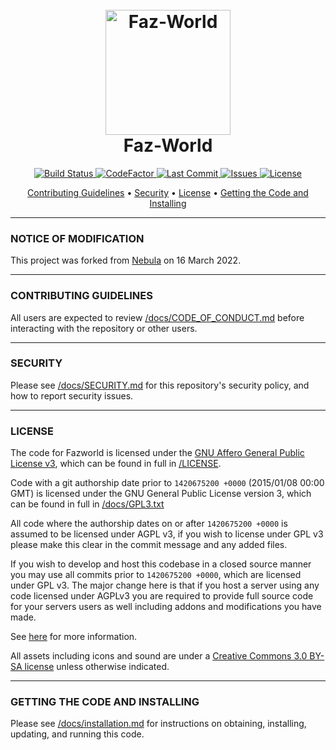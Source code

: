 <h1 align="center">
  <br>
  <a href="https://github.com/fazworld-dev/fazworld"><img src="https://avatars1.githubusercontent.com/u/101757370" alt="Faz-World" width="200"></a>
  <br>
  Faz-World
  <br>
</h1>

<p align="center">
  <a href="https://github.com/fazworld-dev/fazworld/actions">
    <img src="https://github.com/fazworld-dev/fazworld/workflows/Run%20Tests/badge.svg"
         alt="Build Status">
  </a>
  <a href="https://www.codefactor.io/repository/github/fazworld-dev/fazworld">
    <img src="https://www.codefactor.io/repository/github/fazworld-dev/fazworld/badge"
         alt="CodeFactor">
  </a>
  <a href="https://github.com/fazworld-dev/fazworld/commits/dev">
    <img src="https://img.shields.io/github/last-commit/fazworld-dev/fazworld"
         alt="Last Commit">
  </a>
  <a href="https://github.com/fazworld-dev/fazworld/issues">
    <img src="https://img.shields.io/github/issues/fazworld-dev/fazworld"
         alt="Issues">
  </a>
  <!--<a href="https://discord.gg/Ddw58yF">
    <img src="https://img.shields.io/discord/678820025355862045?style=plastic"
         alt="Discord">--> <!-- TO BE ADDED -->
  </a>
  <a href="https://github.com/fazworld-dev/fazworld/blob/dev/LICENSE">
    <img src="https://img.shields.io/github/license/fazworld-dev/fazworld"
         alt="License">
  </a>
</p>

<p align="center">
  <a href="#contributing-guidelines">Contributing Guidelines</a> •
  <a href="#security">Security</a> •
  <a href="#license">License</a> •
  <a href="#getting-the-code-and-installing">Getting the Code and Installing</a>
</p>

---

### NOTICE OF MODIFICATION

This project was forked from [Nebula](https://github.com/NebulaSS13/Nebula) on 16 March 2022.

---

### CONTRIBUTING GUIDELINES

All users are expected to review [/docs/CODE_OF_CONDUCT.md](/docs/CODE_OF_CONDUCT.md) before interacting with the repository or other users.

---

### SECURITY

Please see [/docs/SECURITY.md](/docs/SECURITY.md) for this repository's security policy, and how to report security issues.

---

### LICENSE

The code for Fazworld is licensed under the [GNU Affero General Public License v3](http://www.gnu.org/licenses/agpl.html), which can be found in full in [/LICENSE](/LICENSE).

Code with a git authorship date prior to `1420675200 +0000` (2015/01/08 00:00 GMT) is licensed under the GNU General Public License version 3, which can be found in full in [/docs/GPL3.txt](/docs/GPL3.txt)

All code where the authorship dates on or after `1420675200 +0000` is assumed to be licensed under AGPL v3, if you wish to license under GPL v3 please make this clear in the commit message and any added files.

If you wish to develop and host this codebase in a closed source manner you may use all commits prior to `1420675200 +0000`, which are licensed under GPL v3.  The major change here is that if you host a server using any code licensed under AGPLv3 you are required to provide full source code for your servers users as well including addons and modifications you have made.

See [here](https://www.gnu.org/licenses/why-affero-gpl.html) for more information.

All assets including icons and sound are under a [Creative Commons 3.0 BY-SA license](http://creativecommons.org/licenses/by-sa/3.0/) unless otherwise indicated.

---

### GETTING THE CODE AND INSTALLING

Please see [/docs/installation.md](/docs/installation.md) for instructions on obtaining, installing, updating, and running this code.
